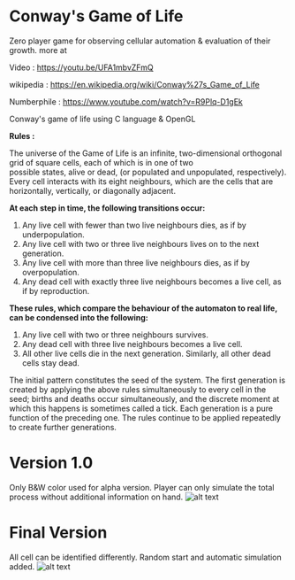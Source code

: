 # Conway's Game of Life

Zero player game for observing cellular automation & evaluation of their growth.
more at 

Video : https://youtu.be/UFA1mbvZFmQ

wikipedia : https://en.wikipedia.org/wiki/Conway%27s_Game_of_Life

Numberphile : https://www.youtube.com/watch?v=R9Plq-D1gEk

Conway's game of life using C language &amp; OpenGL

**Rules :**

The universe of the Game of Life is an infinite, two-dimensional orthogonal grid of square cells, each of which is in one of two      
possible states, alive or dead, (or populated and unpopulated, respectively). Every cell interacts with its eight neighbours, which are the cells that are horizontally, vertically, or diagonally adjacent. 

**At each step in time, the following transitions occur:**

1. Any live cell with fewer than two live neighbours dies, as if by underpopulation.
2. Any live cell with two or three live neighbours lives on to the next generation.
3. Any live cell with more than three live neighbours dies, as if by overpopulation.
4. Any dead cell with exactly three live neighbours becomes a live cell, as if by reproduction.

**These rules, which compare the behaviour of the automaton to real life, can be condensed into the following:**

1. Any live cell with two or three neighbours survives.
2. Any dead cell with three live neighbours becomes a live cell.
3. All other live cells die in the next generation. Similarly, all other dead cells stay dead.

The initial pattern constitutes the seed of the system. The first generation is created by applying the above rules simultaneously to every cell in the seed; births and deaths occur simultaneously, and the discrete moment at which this happens is sometimes called a tick. Each generation is a pure function of the preceding one. The rules continue to be applied repeatedly to create further generations.

# Version 1.0
Only B&W color used for alpha version.
Player can only simulate the total process without additional information on hand.
![alt text](https://user-images.githubusercontent.com/25844897/70851351-48aae400-1ebe-11ea-9ca0-06cff3b2a0e4.jpg)

# Final Version
All cell can be identified differently. 
Random start and automatic simulation added.
![alt text](https://user-images.githubusercontent.com/25844897/70851350-48124d80-1ebe-11ea-8e78-01b65de042aa.jpg)

